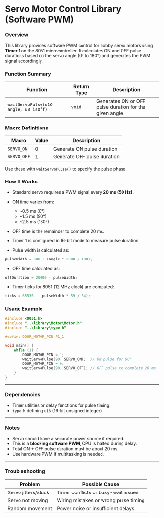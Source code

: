 # Servo Motor Control Library (Software PWM)

### Overview
This library provides software PWM control for hobby servo motors using **Timer 1** on the 8051 microcontroller. It calculates ON and OFF pulse durations based on the servo angle (0° to 180°) and generates the PWM signal accordingly.

### Function Summary
| Function                              | Return Type | Description                                            |
| ------------------------------------- | ----------- | ------------------------------------------------------ |
| `waitServoPulse(u16 angle, u8 isOff)` | `void`      | Generates ON or OFF pulse duration for the given angle |

### Macro Definitions
| Macro       | Value | Description                 |
| ----------- | ----- | --------------------------- |
| `SERVO_ON`  | 0     | Generate ON pulse duration  |
| `SERVO_OFF` | 1     | Generate OFF pulse duration |

Use these with `waitServoPulse()` to specify the pulse phase.

### How It Works
* Standard servo requires a PWM signal every **20 ms (50 Hz)**.
* ON time varies from:

  * \~0.5 ms (0°)
  * \~1.5 ms (90°)
  * \~2.5 ms (180°)
* OFF time is the remainder to complete 20 ms.
* Timer 1 is configured in 16-bit mode to measure pulse duration.
* Pulse width is calculated as:

```c
pulseWidth = 500 + (angle * 2000 / 180);
```

* OFF time calculated as:

```c
offDuration = 20000 - pulseWidth;
```

* Timer ticks for 8051 (12 MHz clock) are computed:

```c
ticks = 65536 - (pulseWidth * 59 / 64);
```

### Usage Example
```c
#include <8051.h>
#include "..\library\Motor\Motor.h"
#include "..\library\type.h"

#define DOOR_MOTOR_PIN P1_1

void main() {
    while (1) {
        DOOR_MOTOR_PIN = 1;
        waitServoPulse(90, SERVO_ON);  // ON pulse for 90°
        DOOR_MOTOR_PIN = 0;
        waitServoPulse(90, SERVO_OFF); // OFF pulse to complete 20 ms
    }
}
```

---
### Dependencies

* Timer utilities or delay functions for pulse timing.
* `type.h` defining `u16` (16-bit unsigned integer).

---

### Notes

* Servo should have a separate power source if required.
* This is a **blocking software PWM**, CPU is halted during delay.
* Total ON + OFF pulse duration must be about 20 ms.
* Use hardware PWM if multitasking is needed.

---

### Troubleshooting

| Problem             | Possible Cause                        |
| ------------------- | ------------------------------------- |
| Servo jitters/stuck | Timer conflicts or busy-wait issues   |
| Servo not moving    | Wiring mistakes or wrong pulse timing |
| Random movement     | Power noise or insufficient delays    |
